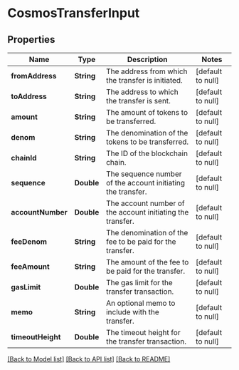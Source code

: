 # CosmosTransferInput
## Properties

| Name | Type | Description | Notes |
|------------ | ------------- | ------------- | -------------|
| **fromAddress** | **String** | The address from which the transfer is initiated. | [default to null] |
| **toAddress** | **String** | The address to which the transfer is sent. | [default to null] |
| **amount** | **String** | The amount of tokens to be transferred. | [default to null] |
| **denom** | **String** | The denomination of the tokens to be transferred. | [default to null] |
| **chainId** | **String** | The ID of the blockchain chain. | [default to null] |
| **sequence** | **Double** | The sequence number of the account initiating the transfer. | [default to null] |
| **accountNumber** | **Double** | The account number of the account initiating the transfer. | [default to null] |
| **feeDenom** | **String** | The denomination of the fee to be paid for the transfer. | [default to null] |
| **feeAmount** | **String** | The amount of the fee to be paid for the transfer. | [default to null] |
| **gasLimit** | **Double** | The gas limit for the transfer transaction. | [default to null] |
| **memo** | **String** | An optional memo to include with the transfer. | [default to null] |
| **timeoutHeight** | **Double** | The timeout height for the transfer transaction. | [default to null] |

[[Back to Model list]](../README.md#documentation-for-models) [[Back to API list]](../README.md#documentation-for-api-endpoints) [[Back to README]](../README.md)

